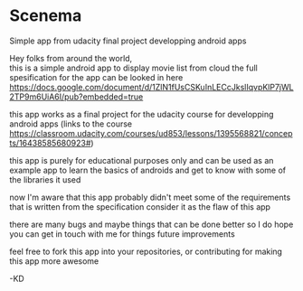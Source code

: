 # Scenema
Simple app from udacity final project developping android apps

Hey folks from around the world,\
this is a simple android app to display movie list from cloud
the full spesification for the app can be looked in here
https://docs.google.com/document/d/1ZlN1fUsCSKuInLECcJkslIqvpKlP7jWL2TP9m6UiA6I/pub?embedded=true

this app works as a final project for the udacity course for developping android apps
(links to the course https://classroom.udacity.com/courses/ud853/lessons/1395568821/concepts/16438585680923#)

this app is purely for educational purposes only and can be used as an example app to learn the basics of androids and get to know 
with some of the libraries it used

now I'm aware that this app probably didn't meet some of the requirements that is written from the specification
consider it as the flaw of this app

there are many bugs and maybe things that can be done better so I do hope you can get in touch with me for things future improvements

feel free to fork this app into your repositories, or contributing for making this app more awesome

-KD
